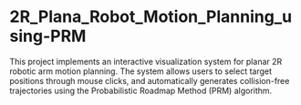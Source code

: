 # 2R_Plana_Robot_Motion_Planning_using-PRM
This project implements an interactive visualization system for planar 2R robotic arm motion planning. The system allows users to select target positions through mouse clicks, and automatically generates collision-free trajectories using the Probabilistic Roadmap Method (PRM) algorithm. 
